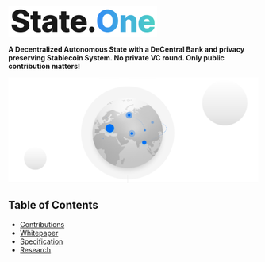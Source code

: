 <p align="left">
  <img src="./state.png" style="width:300px";>
</p>

**A Decentralized Autonomous State with a DeCentral Bank and privacy preserving Stablecoin System. No private VC round. Only public contribution matters!**


<p align="left">
  <img src="./world.png" style="width:600px";>
</p>

## Table of Contents
* [Contributions](./Contributions/README.md)
* [Whitepaper](./Whitepaper.md)
* [Specification](./Specification.md)
* [Research](./Research/README.md)
